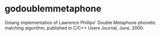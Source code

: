 # godoublemmetaphone
Golang implementation of Lawrence Phillips' Double Metaphone phonetic matching  algorithm, published in C/C++ Users Journal, June, 2000.
